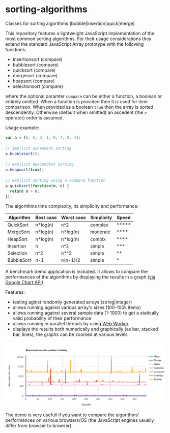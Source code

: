 # sorting-algorithms
Classes for sorting algorithms (bubble|insertion|quick|merge)

This repository features a lightweight JavaScript implementation of the most common sorting algorithms. For their usage considerations they extend the standard JavaScript Array prototype with the following functions:

- insertionsort (compare)
- bubblesort (compare)
- quicksort (compare)
- mergesort (compare)
- heapsort (compare)
- selectionsort (compare)

where the optional paramter `compare` can be either a function, a boolean or entirely omitted. When a function is provided then it is used for item comparison. When provided as a boolean `true` then the array is sorted descendently. Otherwise (default when omitted) an ascedent (the `>` operator) order is assumed.

Usage example:

```javascript
var a = [6, 5, 3, 1, 8, 7, 2, 4];

// implicit ascendent sorting
a.bubblesort();

// explicit descendent sorting
a.heapsort(true);

// explicit sorting using a compare function
a.quicksort(function(m, n) {
  return m > n;
});
```

The algorithms time complexity, its simplicity and performance:

| Algorithm | Best case | Worst case |Simplicity| Speed |
|-----------|-----------|------------|----------|-------|
|QuickSort  |n*log(n)   |n^2         |complex   | ***** |
|MergeSort  |n*log(n)   |n*log(n)    |moderate  | ****  |
|HeapSort   |n*log(n)   |n*log(n)    |complx    | ****  |
|Insertion  |n          |n^2         |simple    | ***   |
|Selection  |n^2        |n*^2        |simple    | **    |
|BubbleSort |n-1        |n(n-1)/2    |simple    | *     |

A benchmark demo application is included. It allows to compare the performances of the algorithms by displaying the results in a graph ([via Google Chart API](https://developers.google.com/chart/)).

Features:
- testing aginst randomly generated arrays (string|integer)
- allows running against various array's sizes (100-100k items)
- allows running against several sample data (1-1000) to get a statically valid probability of their performance
- allows running in parallel threads by using [Web Worker](https://developer.mozilla.org/en-US/docs/Web/API/Web_Workers_API/Using_web_workers)
- displays the results both numerically and graphically (as bar, stacked bar, lines); the graphs can be zoomed at various levels

![500 arrays of 10000 integer](https://raw.githubusercontent.com/eugenmihailescu/sorting-algorithms/master/demo/screenshots/benchmark-500sample.png)

The demo is very usefull if you want to compare the algorithms' performances on various browsers/OS (the JavaScript engines usually differ from browser to browser).